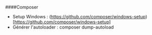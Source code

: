####Composer
- Setup Windows : (https://github.com/composer/windows-setup)[https://github.com/composer/windows-setup]
- Générer l'autoloader :  composer dump-autoload
